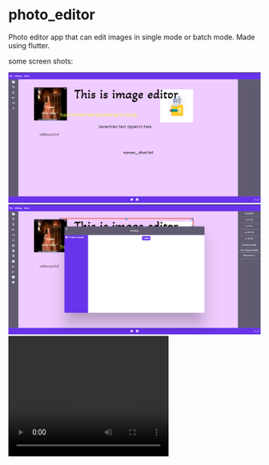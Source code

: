 # photo_editor

Photo editor app that can edit images in single mode or batch mode. Made using flutter.

some screen shots:

![Screenshot](screenshots/s1.png)
![Screenshot](screenshots/s2.png)
<video width="320" height="240" controls><source src="screenshots/image_editor_tutorial.mp4" type="video/mp4"></video>
